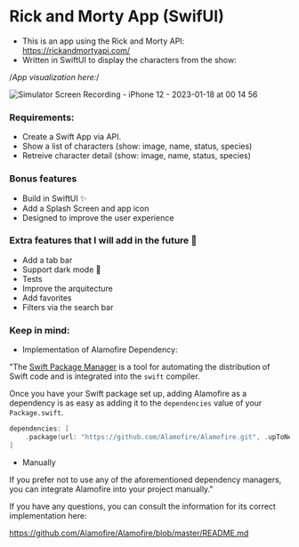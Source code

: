 # Rick and Morty App (SwifUI)

- This is an app using the Rick and Morty API: https://rickandmortyapi.com/ 
- Written in SwiftUI to display the characters from the show:

/*App visualization here:*/

![Simulator Screen Recording - iPhone 12 - 2023-01-18 at 00 14 56](https://user-images.githubusercontent.com/106591528/213036367-94db8cad-c3c6-42bd-86bf-1fbe58e36f45.gif)


###  Requirements:

- Create a Swift App via API.
- Show a list of characters (show: image, name, status, species)
- Retreive character detail (show: image, name, status, species)

###  Bonus features

- Build in SwiftUI ✨ 
- Add a Splash Screen and app icon
- Designed to improve the user experience

###  Extra features that I will add in the future 🚀

- Add a tab bar
- Support dark mode 🌙
- Tests 
- Improve the arquitecture
- Add favorites 
- Filters via the search bar


###  Keep in mind:

- Implementation of Alamofire Dependency:

"The [Swift Package Manager](https://swift.org/package-manager/) is a tool for automating the distribution of Swift code and is integrated into the `swift` compiler. 

Once you have your Swift package set up, adding Alamofire as a dependency is as easy as adding it to the `dependencies` value of your `Package.swift`.

```swift
dependencies: [
    .package(url: "https://github.com/Alamofire/Alamofire.git", .upToNextMajor(from: "5.6.1"))
]
```

- Manually

If you prefer not to use any of the aforementioned dependency managers, you can integrate Alamofire into your project manually."

If you have any questions, you can consult the information for its correct implementation here:

https://github.com/Alamofire/Alamofire/blob/master/README.md





